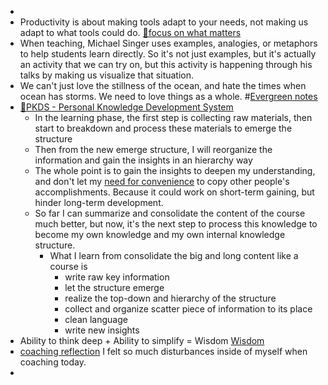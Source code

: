 - 
- Productivity is about making tools adapt to your needs, not making us adapt to what tools could do. [🌱focus on what matters](<🌱focus on what matters.md>)
- When teaching, Michael Singer uses examples, analogies, or metaphors to help students learn directly. So it's not just examples, but it's actually an activity that we can try on, but this activity is happening through his talks by making us visualize that situation.
- We can't just love the stillness of the ocean, and hate the times when ocean has storms. We need to love things as a whole. #[Evergreen notes](<Evergreen notes.md>)
- [🌱PKDS - Personal Knowledge Development System](<🌱PKDS - Personal Knowledge Development System.md>)
    -  In the learning phase, the first step is collecting raw materials, then start to breakdown and process these materials to emerge the structure
    - Then from the new emerge structure, I will reorganize the information and gain the insights in an hierarchy way
    - The whole point is to gain the insights to deepen my understanding, and don't let my [need for convenience](<need for convenience.md>) to copy other people's accomplishments. Because it could work on short-term gaining, but hinder long-term development.
    - So far I can summarize and consolidate the content of the course much better, but now, it's the next step to process this knowledge to become my own knowledge and my own internal knowledge structure.
        - What I learn from consolidate the big and long content like a course is 
            - write raw key information
            - let the structure emerge
            - realize the top-down and hierarchy of the structure
            - collect and organize scatter piece of information to its place
            -  clean language
            - write new insights
- Ability to think deep + Ability to simplify = Wisdom [Wisdom](<Wisdom.md>)
- [coaching reflection](<coaching reflection.md>) I felt so much disturbances inside of myself when coaching today.
- 
